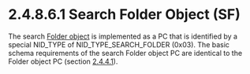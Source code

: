 <html dir="LTR" xmlns:mshelp="http://msdn.microsoft.com/mshelp" xmlns:ddue="http://ddue.schemas.microsoft.com/authoring/2003/5" xmlns:xlink="http://www.w3.org/1999/xlink" xmlns:tool="http://www.microsoft.com/tooltip">
    <head>
        <meta http-equiv="Content-Type" content="text/html; CHARSET=utf-8"></meta>
        <meta name="save" content="history"></meta>
        <title>2.4.8.6.1 Search Folder Object (SF)</title>
        <xml>
            <mshelp:toctitle title="2.4.8.6.1 Search Folder Object (SF)"></mshelp:toctitle>
            <mshelp:rltitle title="[MS-PST]: Search Folder Object (SF)"></mshelp:rltitle>
            <mshelp:keyword index="A" term="2dfb3012-b81c-466b-831c-2d2f0c29e591"></mshelp:keyword>
            <mshelp:attr name="DCSext.ContentType" value="open specification"></mshelp:attr>
            <mshelp:attr name="AssetID" value="2dfb3012-b81c-466b-831c-2d2f0c29e591"></mshelp:attr>
            <mshelp:attr name="TopicType" value="kbRef"></mshelp:attr>
            <mshelp:attr name="DCSext.Title" value="[MS-PST]: Search Folder Object (SF)" />
        </xml>
    </head>
    <body>
        <div id="header">
            <h1 class="heading">2.4.8.6.1 Search Folder Object (SF)</h1>
        </div>
        <div id="mainSection">
            <div id="mainBody">
                <div id="allHistory" class="saveHistory"></div>
                <div id="sectionSection0" class="section" name="collapseableSection">
                    

<p>The search <a href="08220cc9-69b1-4072-a2e7-2a0ff201d505.html#gt_0682daa7-c1b8-419b-8a32-6048833d0b72">Folder
object</a> is implemented as a PC that is identified by a special NID_TYPE of
NID_TYPE_SEARCH_FOLDER (0x03). The basic schema requirements of the search
Folder object PC are identical to the Folder object PC (section <a href="2cdb6e46-61b9-4426-af1e-e0c7bd889293.md">2.4.4.1</a>).</p>
                </div>
            </div>
        </div>
    </body>
</html>